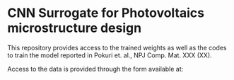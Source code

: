 # CNN Surrogate for Photovoltaics microstructure design

This repository provides access to the trained weights as well as the codes to train the model reported in Pokuri et. al., NPJ Comp. Mat. XXX (XX).

Access to the data is provided through the form available at:  
